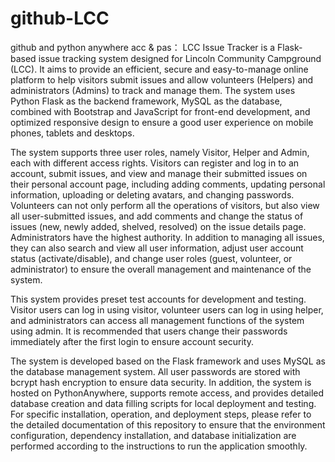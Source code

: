 # github-LCC
github and  python anywhere acc &amp; pas：
LCC Issue Tracker is a Flask-based issue tracking system designed for Lincoln Community Campground (LCC). It aims to provide an efficient, secure and easy-to-manage online platform to help visitors submit issues and allow volunteers (Helpers) and administrators (Admins) to track and manage them. The system uses Python Flask as the backend framework, MySQL as the database, combined with Bootstrap and JavaScript for front-end development, and optimized responsive design to ensure a good user experience on mobile phones, tablets and desktops.

The system supports three user roles, namely Visitor, Helper and Admin, each with different access rights. Visitors can register and log in to an account, submit issues, and view and manage their submitted issues on their personal account page, including adding comments, updating personal information, uploading or deleting avatars, and changing passwords. Volunteers can not only perform all the operations of visitors, but also view all user-submitted issues, and add comments and change the status of issues (new, newly added, shelved, resolved) on the issue details page. Administrators have the highest authority. In addition to managing all issues, they can also search and view all user information, adjust user account status (activate/disable), and change user roles (guest, volunteer, or administrator) to ensure the overall management and maintenance of the system.

This system provides preset test accounts for development and testing. Visitor users can log in using visitor, volunteer users can log in using helper, and administrators can access all management functions of the system using admin. It is recommended that users change their passwords immediately after the first login to ensure account security.

The system is developed based on the Flask framework and uses MySQL as the database management system. All user passwords are stored with bcrypt hash encryption to ensure data security. In addition, the system is hosted on PythonAnywhere, supports remote access, and provides detailed database creation and data filling scripts for local deployment and testing. For specific installation, operation, and deployment steps, please refer to the detailed documentation of this repository to ensure that the environment configuration, dependency installation, and database initialization are performed according to the instructions to run the application smoothly.
